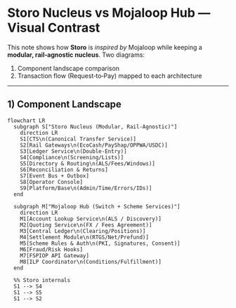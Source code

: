 # Storo Nucleus vs Mojaloop Hub — Visual Contrast

This note shows how **Storo** is *inspired by* Mojaloop while keeping a **modular, rail‑agnostic nucleus**. Two diagrams:
1) Component landscape comparison
2) Transaction flow (Request‑to‑Pay) mapped to each architecture

---

## 1) Component Landscape

```mermaid
flowchart LR
  subgraph S["Storo Nucleus (Modular, Rail‑Agnostic)"]
    direction LR
    S1[CTS\n(Canonical Transfer Service)]
    S2[Rail Gateways\n(EcoCash/PayShap/OPPWA/USDC)]
    S3[Ledger Service\n(Double‑Entry)]
    S4[Compliance\n(Screening/Lists)]
    S5[Directory & Routing\n(ALS/Fees/Windows)]
    S6[Reconciliation & Returns]
    S7[Event Bus + Outbox]
    S8[Operator Console]
    S9[Platform/Base\n(Admin/Time/Errors/IDs)]
  end

  subgraph M["Mojaloop Hub (Switch + Scheme Services)"]
    direction LR
    M1[Account Lookup Service\n(ALS / Discovery)]
    M2[Quoting Service\n(FX / Fees Agreement)]
    M3[Central Ledger\n(Clearing/Positions)]
    M4[Settlement Module\n(RTGS/Net/Prefund)]
    M5[Scheme Rules & Auth\n(PKI, Signatures, Consent)]
    M6[Fraud/Risk Hooks]
    M7[FSPIOP API Gateway]
    M8[ILP Coordinator\n(Conditions/Fulfillment)]
  end

  %% Storo internals
  S1 --> S4
  S1 --> S5
  S1 --> S2
  S2 --> S7
  S7 --> S3
  S7 --> S6
  S8 --- S7
  S9 --- S1
  S9 --- S2
  S9 --- S3

  %% Mojaloop internals
  M7 --> M1
  M7 --> M2
  M7 --> M8
  M8 --> M3
  M3 --> M4
  M5 --- M7
  M6 --- M7
```

**Key differences**  
- **Storo** separates **rail adapters** (gateways) from the core; ledger is **internal SoT**.  
- **Mojaloop** is a **shared switch**: it offers discovery, quoting, clearing & settlement to **external DFSPs**.  
- Both use **directories (ALS)**, **FX/fees agreement**, **security (PKI)**, and **fraud hooks** — but Storo keeps them inside its nucleus; Mojaloop exposes them as scheme services.

---

## 2) Request‑to‑Pay (R2P) Flow — Side‑by‑Side

```mermaid
sequenceDiagram
  autonumber
  participant Client as Merchant App / POS
  participant Storo as Storo CTS
  participant Dir as Directory (ALS)
  participant GW as Rail Gateway (e.g., EcoCash/PayShap/USDC)
  participant Ledger as Ledger Service

  Note over Client,Ledger: Storo — Rail‑agnostic nucleus

  Client->>Storo: POST /transfers (payer alias, amount, rail)
  Storo->>Dir: Resolve alias → provider/route
  Dir-->>Storo: Provider & fees/windows
  Storo->>GW: transfers.submitted.<rail>
  GW-->>Storo: transfers.accepted (prompt delivered / tx observed)
  GW-->>Storo: transfers.settled (funds final)
  Storo->>Ledger: Postings (Dr/Cr + fees/FX)
  Ledger-->>Storo: Balances updated
  Storo-->>Client: 200 OK (state: SETTLED)
```

```mermaid
sequenceDiagram
  autonumber
  participant PayerApp as Payer DFSP App
  participant Hub as Mojaloop Hub (FSPIOP)
  participant ALS as Account Lookup (Discovery)
  participant Quote as Quoting (FX/Fees)
  participant ILP as ILP/Transfer Orchestrator
  participant PayeeApp as Payee DFSP App
  participant Settle as Settlement/RTGS

  Note over PayerApp,Settle: Mojaloop — Shared scheme with DFSPs

  PayerApp->>Hub: POST /parties (discover payee alias)
  Hub->>ALS: Lookup alias → DFSP
  ALS-->>Hub: Payee DFSP
  Hub->>PayeeApp: GET /quotes?amount,currency
  PayeeApp-->>Hub: Quote (amountIn/Out, fees, FX, ILP condition)
  Hub-->>PayerApp: Quote (approve?)
  PayerApp->>Hub: POST /transfers (attach ILP condition)
  Hub->>ILP: Coordinate conditional transfer
  ILP->>PayeeApp: Fulfill if terms met
  PayeeApp-->>Hub: Transfer success
  Hub->>Settle: (Net/Gross) settlement instruction
  Hub-->>PayerApp: Transfer completed
```

**Interpretation**  
- **Storo** treats R2P as an internal orchestration; **gateways** perform the last‑mile prompt/observe/settle.  
- **Mojaloop** formalizes **Discovery → Quote → Transfer** across **multiple DFSPs**, with **ILP** ensuring atomicity and a separate **settlement layer**.

---

## When to use which ideas

- Use **Storo’s modular gateways** when you must integrate diverse rails (EcoCash, PayShap, OPPWA, USDC) *and* keep a single internal ledger of record.  
- Use **Mojaloop patterns** (FSPIOP, ILP, ISO 20022 mapping, scheme rules) to standardize cross‑institution flows and future‑proof for **regional interop**.

---

*Draft v1 — for internal architecture review.*
